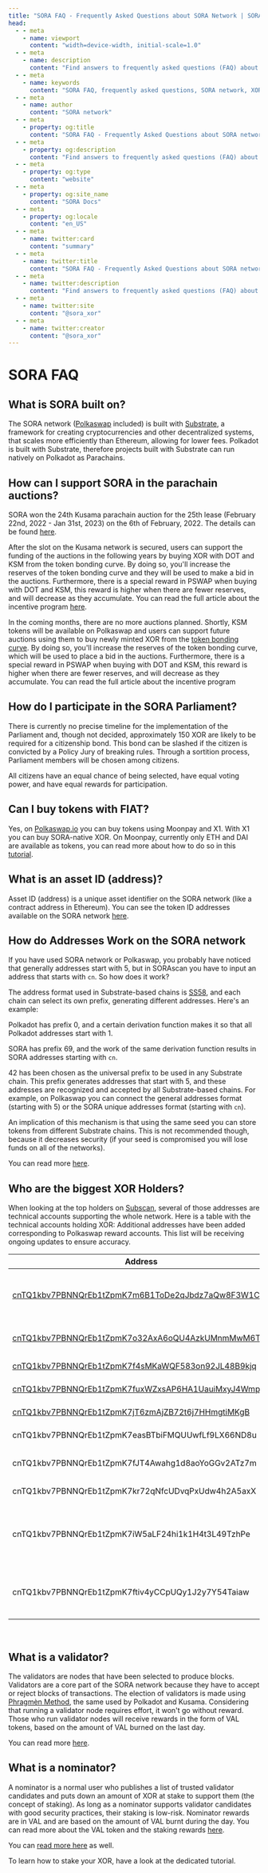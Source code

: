 ```yaml
---
title: "SORA FAQ - Frequently Asked Questions about SORA Network | SORA Docs"
head:
  - - meta
    - name: viewport
      content: "width=device-width, initial-scale=1.0"
  - - meta
    - name: description
      content: "Find answers to frequently asked questions (FAQ) about SORA - a decentralized economic system built on the SORA network. Get insights on XOR token, staking, governance, and more."
  - - meta
    - name: keywords
      content: "SORA FAQ, frequently asked questions, SORA network, XOR token, staking, governance"
  - - meta
    - name: author
      content: "SORA network"
  - - meta
    - property: og:title
      content: "SORA FAQ - Frequently Asked Questions about SORA network | SORA Docs"
  - - meta
    - property: og:description
      content: "Find answers to frequently asked questions (FAQ) about SORA - a decentralized economic system built on the SORA network. Get insights on XOR token, staking, governance, and more."
  - - meta
    - property: og:type
      content: "website"
  - - meta
    - property: og:site_name
      content: "SORA Docs"
  - - meta
    - property: og:locale
      content: "en_US"
  - - meta
    - name: twitter:card
      content: "summary"
  - - meta
    - name: twitter:title
      content: "SORA FAQ - Frequently Asked Questions about SORA network | SORA Docs"
  - - meta
    - name: twitter:description
      content: "Find answers to frequently asked questions (FAQ) about SORA - a decentralized economic system built on the SORA network. Get insights on XOR token, staking, governance, and more."
  - - meta
    - name: twitter:site
      content: "@sora_xor"
  - - meta
    - name: twitter:creator
      content: "@sora_xor"
---
```


# SORA FAQ

## What is SORA built on?

The SORA network ([Polkaswap](https://polkaswap.io/) included) is built with [Substrate](https://www.parity.io/substrate), a framework for creating cryptocurrencies and other decentralized systems, that scales more efficiently than Ethereum, allowing for lower fees. Polkadot is built with Substrate, therefore projects built with Substrate can run natively on Polkadot as Parachains.

## How can I support SORA in the parachain auctions?

SORA won the 24th Kusama parachain auction for the 25th lease (February 22nd, 2022 - Jan 31st, 2023) on the 6th of February, 2022. The details can be found [here](https://wiki.sora.org/sora-kusama-parachain-crowdloan).

After the slot on the Kusama network is secured, users can support the funding of the auctions in the following years by buying XOR with DOT and KSM from the token bonding curve. By doing so, you'll increase the reserves of the token bonding curve and they will be used to make a bid in the auctions. Furthermore, there is a special reward in PSWAP when buying with DOT and KSM, this reward is higher when there are fewer reserves, and will decrease as they accumulate. You can read the full article about the incentive program [here](https://medium.com/polkaswap/pswap-rewards-part-2-the-sora-token-bonding-curve-70fab4c3f1b8).

In the coming months, there are no more auctions planned. Shortly, KSM tokens will be available on Polkaswap and users can support future auctions using them to buy newly minted XOR from the [token bonding curve](https://wiki.sora.org/token-bonding-curve). By doing so, you'll increase the reserves of the token bonding curve, which will be used to place a bid in the auctions. Furthermore, there is a special reward in PSWAP when buying with DOT and KSM, this reward is higher when there are fewer reserves, and will decrease as they accumulate. You can read the full article about the incentive program

## How do I participate in the SORA Parliament?

There is currently no precise timeline for the implementation of the Parliament and, though not decided, approximately 150 XOR are likely to be required for a citizenship bond. This bond can be slashed if the citizen is convicted by a Policy Jury of breaking rules. Through a sortition process, Parliament members will be chosen among citizens.

All citizens have an equal chance of being selected, have equal voting power, and have equal rewards for participation.

## Can I buy tokens with FIAT?

Yes, on [Polkaswap.io](https://polkaswap.io/#/swap) you can buy tokens using Moonpay and X1. 
With X1 you can buy SORA-native XOR.
On Moonpay, currently only ETH and DAI are available as tokens, you can read more about how to do so in this [tutorial](https://wiki.sora.org/guides/how-to-buy-tokens-using-moonpay-with-your-credit-card).

## What is an asset ID (address)?

Asset ID (address) is a unique asset identifier on the SORA network (like a contract address in Ethereum). You can see the token ID addresses available on the SORA network [here](https://wiki.sora.org/polkaswap/tokens-id-addresses).

## How do Addresses Work on the SORA network

If you have used SORA network or Polkaswap, you probably have noticed that generally addresses start with 5, but in SORAscan you have to input an address that starts with `cn`. So how does it work?

The address format used in Substrate-based chains is [SS58](<https://github.com/paritytech/substrate/wiki/External-Address-Format-(SS58)>), and each chain can select its own prefix, generating different addresses. Here's an example:

Polkadot has prefix 0, and a certain derivation function makes it so that all Polkadot addresses start with 1.

SORA has prefix 69, and the work of the same derivation function results in SORA addresses starting with `cn`.

42 has been chosen as the universal prefix to be used in any Substrate chain. This prefix generates addresses that start with 5, and these addresses are recognized and accepted by all Substrate-based chains. For example, on Polkaswap you can connect the general addresses format (starting with 5) or the SORA unique addresses format (starting with `cn`).

An implication of this mechanism is that using the same seed you can store tokens from different Substrate chains. This is not recommended though, because it decreases security (if your seed is compromised you will lose funds on all of the networks).

You can read more [here](https://wiki.polkadot.network/docs/en/learn-accounts).

## Who are the biggest XOR Holders? <a href="#who-are-the-biggest-xor-holders" id="who-are-the-biggest-xor-holders"></a>

When looking at the top holders on [Subscan](https://sora.subscan.io/account), several of those addresses are technical accounts supporting the whole network. Here is a table with the technical accounts holding XOR: Additional addresses have been added corresponding to Polkaswap reward accounts. This list will be receiving ongoing updates to ensure accuracy.

| Address                                                                                                                                   | Role                                           |
| ----------------------------------------------------------------------------------------------------------------------------------------- | ---------------------------------------------- |
| ​[cnTQ1kbv7PBNNQrEb1tZpmK7m6B1ToDe2qJbdz7aQw8F3W1CK ](https://sora.subscan.io/account/cnTQ1kbv7PBNNQrEb1tZpmK7m6B1ToDe2qJbdz7aQw8F3W1CK)​ | **Smart contract of the Ethereum bridge**      |
| ​[cnTQ1kbv7PBNNQrEb1tZpmK7o32AxA6oQU4AzkUMnmMwM6Tk7](https://sora.subscan.io/account/cnTQ1kbv7PBNNQrEb1tZpmK7o32AxA6oQU4AzkUMnmMwM6Tk7)​  | **XOR-PSWAP pool**                             |
| ​[cnTQ1kbv7PBNNQrEb1tZpmK7f4sMKaWQF583on92JL48B9kjq ](https://sora.subscan.io/account/cnTQ1kbv7PBNNQrEb1tZpmK7f4sMKaWQF583on92JL48B9kjq)​ | **XOR-VAL pool**                               |
| ​[cnTQ1kbv7PBNNQrEb1tZpmK7fuxWZxsAP6HA1UauiMxyJ4Wmp ](https://sora.subscan.io/account/cnTQ1kbv7PBNNQrEb1tZpmK7fuxWZxsAP6HA1UauiMxyJ4Wmp)​ | **XOR-DAI pool**                               |
| ​[cnTQ1kbv7PBNNQrEb1tZpmK7jT6zmAjZB72t6j7HHmgtiMKgB ](https://sora.subscan.io/account/cnTQ1kbv7PBNNQrEb1tZpmK7jT6zmAjZB72t6j7HHmgtiMKgB)​ | **XOR-ETH pool**                               |
| cnTQ1kbv7PBNNQrEb1tZpmK7easBTbiFMQUUwfLf9LX66ND8u                                                                                         | **TBC Rewards**                                |
| cnTQ1kbv7PBNNQrEb1tZpmK7fJT4Awahg1d8aoYoGGv2ATz7m                                                                                         | **Market Maker Rewards**                       |
| cnTQ1kbv7PBNNQrEb1tZpmK7kr72qNfcUDvqPxUdw4h2A5axX                                                                                         | **Farming Rewards**                            |
| cnTQ1kbv7PBNNQrEb1tZpmK7iW5aLF24hi1k1H4t3L49TzhPe                                                                                         | **Pre-Launch PSWAP and VAL Reserve Account**   |
| cnTQ1kbv7PBNNQrEb1tZpmK7ftiv4yCCpUQy1J2y7Y54Taiaw                                                                                         | **PSWAP Distribution for Liquidity Providers** |

​

## What is a validator?

The validators are nodes that have been selected to produce blocks. Validators are a core part of the SORA network because they have to accept or reject blocks of transactions. The election of validators is made using [Phragmèn Method](https://wiki.polkadot.network/docs/en/learn-phragmen), the same used by Polkadot and Kusama. Considering that running a validator node requires effort, it won't go without reward. Those who run validator nodes will receive rewards in the form of VAL tokens, based on the amount of VAL burned on the last day.

You can read more [here](/consensus).

## What is a nominator?

A nominator is a normal user who publishes a list of trusted validator candidates and puts down an amount of XOR at stake to support them (the concept of staking). As long as a nominator supports validator candidates with good security practices, their staking is low-risk. Nominator rewards are in VAL and are based on the amount of VAL burnt during the day. You can read more about the VAL token and the staking rewards [here](https://medium.com/sora-xor/sora-validator-rewards-419320e22df8).

You can [read more here](/consensus) as well.

To learn how to stake your XOR, have a look at the dedicated tutorial.

